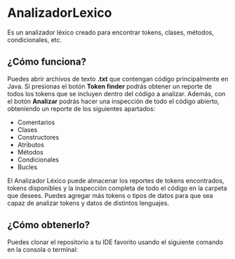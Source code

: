 # AnalizadorLexico
Es un analizador léxico creado para encontrar tokens, clases, métodos, condicionales, etc.

## ¿Cómo funciona?
Puedes abrir archivos de texto __.txt__ que contengan código principalmente en Java.
Si presionas el botón __Token finder__ podrás obtener un reporte de todos los tokens que se incluyen dentro del código a analizar.
Además, con el botón __Analizar__ podrás hacer una inspección de todo el código abierto, obteniendo un reporte de los siguientes apartados:
- Comentarios
- Clases
- Constructores
- Atributos
- Métodos
- Condicionales
- Bucles

El Analizador Léxico puede almacenar los reportes de tokens encontrados, tokens disponibles y la inspección completa de todo el código en la carpeta que desees.
Puedes agregar más tokens o tipos de datos para que sea capaz de analizar tokens y datos de distintos lenguajes.

## ¿Cómo obtenerlo?
Puedes clonar el repositorio a tu IDE favorito usando el siguiente comando en la consola o terminal:
